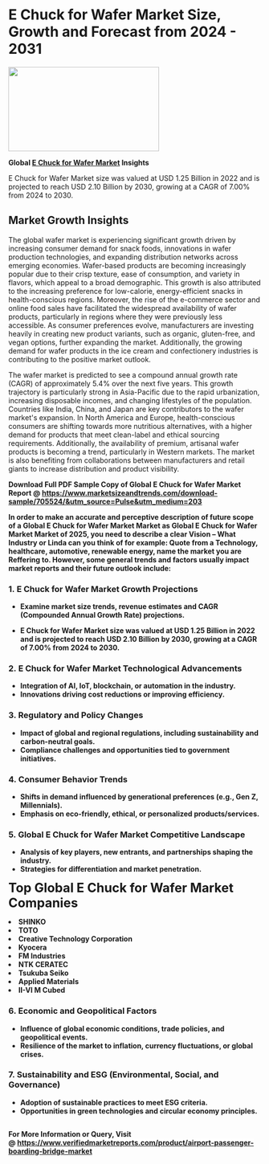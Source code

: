 <H1>E Chuck for Wafer Market Size, Growth and Forecast from 2024 - 2031</H1><img class="aligncenter size-medium wp-image-584254" src="https://thirdeyenews.in/wp-content/uploads/2024/09/Global-Market-Research-300x168.jpeg" alt="" width="300" height="168" /><p><strong>Global&nbsp;<a href="https://www.marketsizeandtrends.com/download-sample/705524/&amp;utm_source=Pulse&amp;utm_medium=203">E Chuck for Wafer Market</a> Insights</strong></p><p>E Chuck for Wafer Market size was valued at USD 1.25 Billion in 2022 and is projected to reach USD 2.10 Billion by 2030, growing at a CAGR of 7.00% from 2024 to 2030.</p><p><h2>Market Growth Insights</h2> <p>The global wafer market is experiencing significant growth driven by increasing consumer demand for snack foods, innovations in wafer production technologies, and expanding distribution networks across emerging economies. Wafer-based products are becoming increasingly popular due to their crisp texture, ease of consumption, and variety in flavors, which appeal to a broad demographic. This growth is also attributed to the increasing preference for low-calorie, energy-efficient snacks in health-conscious regions. Moreover, the rise of the e-commerce sector and online food sales have facilitated the widespread availability of wafer products, particularly in regions where they were previously less accessible. As consumer preferences evolve, manufacturers are investing heavily in creating new product variants, such as organic, gluten-free, and vegan options, further expanding the market. Additionally, the growing demand for wafer products in the ice cream and confectionery industries is contributing to the positive market outlook.</p> <p><strong></strong></p> <p>The wafer market is predicted to see a compound annual growth rate (CAGR) of approximately 5.4% over the next five years. This growth trajectory is particularly strong in Asia-Pacific due to the rapid urbanization, increasing disposable incomes, and changing lifestyles of the population. Countries like India, China, and Japan are key contributors to the wafer market's expansion. In North America and Europe, health-conscious consumers are shifting towards more nutritious alternatives, with a higher demand for products that meet clean-label and ethical sourcing requirements. Additionally, the availability of premium, artisanal wafer products is becoming a trend, particularly in Western markets. The market is also benefiting from collaborations between manufacturers and retail giants to increase distribution and product visibility. <p><strong></p><p><span class=""><strong>Download Full PDF Sample Copy of Global E Chuck for Wafer Market Report</strong> @ <a href="https://www.marketsizeandtrends.com/download-sample/705524/&amp;utm_source=Pulse&amp;utm_medium=203" target="_blank">https://www.marketsizeandtrends.com/download-sample/705524/&amp;utm_source=Pulse&amp;utm_medium=203</a></span></p><p>In order to make an accurate and perceptive description of future scope of a Global&nbsp;E Chuck for Wafer Market Market as Global&nbsp;E Chuck for Wafer Market Market of 2025, you need to describe a clear Vision &ndash; What Industry or Linda can you think of for example: Quote from a Technology, healthcare, automotive, renewable energy, name the market you are Reffering to. However, some general trends and factors usually impact market reports and their future outlook include:</p><h3>1.&nbsp;<strong>E Chuck for Wafer Market Growth Projections</strong></h3><ul><li>Examine market size trends, revenue estimates and CAGR (Compounded Annual Growth Rate) projections.</li><li><p>E Chuck for Wafer Market size was valued at USD 1.25 Billion in 2022 and is projected to reach USD 2.10 Billion by 2030, growing at a CAGR of 7.00% from 2024 to 2030.</p></li></ul><h3>2.&nbsp;<strong>E Chuck for Wafer Market Technological Advancements</strong></h3><ul><li>Integration of AI, IoT, blockchain, or automation in the industry.</li><li>Innovations driving cost reductions or improving efficiency.</li></ul><h3>3.&nbsp;<strong>Regulatory and Policy Changes</strong></h3><ul><li>Impact of global and regional regulations, including sustainability and carbon-neutral goals.</li><li>Compliance challenges and opportunities tied to government initiatives.</li></ul><h3>4.&nbsp;<strong>Consumer Behavior Trends</strong></h3><ul><li>Shifts in demand influenced by generational preferences (e.g., Gen Z, Millennials).</li><li>Emphasis on eco-friendly, ethical, or personalized products/services.</li></ul><h3>5.&nbsp;<strong>Global E Chuck for Wafer Market Competitive Landscape</strong></h3><ul><li>Analysis of key players, new entrants, and partnerships shaping the industry.</li><li>Strategies for differentiation and market penetration.</li></ul><p data-pm-slice="1 1 []"><span style="color: inherit; font-family: inherit; font-size: 25px;">Top Global E Chuck for Wafer Market Companies</span></p><div class="" data-test-id=""><p><li>SHINKO</li><li> TOTO</li><li> Creative Technology Corporation</li><li> Kyocera</li><li> FM Industries</li><li> NTK CERATEC</li><li> Tsukuba Seiko</li><li> Applied Materials</li><li> II-VI M Cubed</li></p></div><h3>6.&nbsp;<strong>Economic and Geopolitical Factors</strong></h3><ul><li>Influence of global economic conditions, trade policies, and geopolitical events.</li><li>Resilience of the market to inflation, currency fluctuations, or global crises.</li></ul><h3>7.&nbsp;<strong>Sustainability and ESG (Environmental, Social, and Governance)</strong></h3><ul><li>Adoption of sustainable practices to meet ESG criteria.</li><li>Opportunities in green technologies and circular economy principles.</li></ul><h2><strong style="font-size: 14px;">For More Information or Query, Visit @&nbsp;</strong><a style="background-color: #ffffff; font-size: 14px;" href="https://www.marketsizeandtrends.com/report/e-chuck-for-wafer-market/" target="_blank">https://www.verifiedmarketreports.com/product/airport-passenger-boarding-bridge-market</a></h2>
